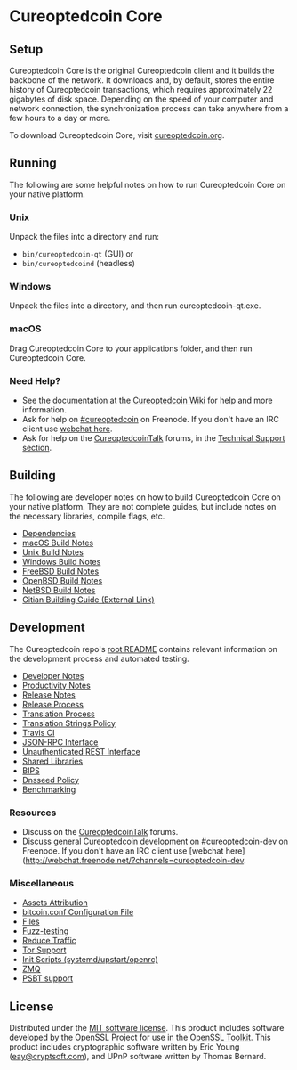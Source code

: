 Cureoptedcoin Core
=============

Setup
---------------------
Cureoptedcoin Core is the original Cureoptedcoin client and it builds the backbone of the network. It downloads and, by default, stores the entire history of Cureoptedcoin transactions, which requires approximately 22 gigabytes of disk space. Depending on the speed of your computer and network connection, the synchronization process can take anywhere from a few hours to a day or more.

To download Cureoptedcoin Core, visit [cureoptedcoin.org](https://cureoptedcoin.org/).

Running
---------------------
The following are some helpful notes on how to run Cureoptedcoin Core on your native platform.

### Unix

Unpack the files into a directory and run:

- `bin/cureoptedcoin-qt` (GUI) or
- `bin/cureoptedcoind` (headless)

### Windows

Unpack the files into a directory, and then run cureoptedcoin-qt.exe.

### macOS

Drag Cureoptedcoin Core to your applications folder, and then run Cureoptedcoin Core.

### Need Help?

* See the documentation at the [Cureoptedcoin Wiki](https://cureoptedcoin.info/)
for help and more information.
* Ask for help on [#cureoptedcoin](http://webchat.freenode.net?channels=cureoptedcoin) on Freenode. If you don't have an IRC client use [webchat here](http://webchat.freenode.net?channels=cureoptedcoin).
* Ask for help on the [CureoptedcoinTalk](https://cureoptedcointalk.io/) forums, in the [Technical Support section](https://cureoptedcointalk.io/c/technical-support).

Building
---------------------
The following are developer notes on how to build Cureoptedcoin Core on your native platform. They are not complete guides, but include notes on the necessary libraries, compile flags, etc.

- [Dependencies](dependencies.md)
- [macOS Build Notes](build-osx.md)
- [Unix Build Notes](build-unix.md)
- [Windows Build Notes](build-windows.md)
- [FreeBSD Build Notes](build-freebsd.md)
- [OpenBSD Build Notes](build-openbsd.md)
- [NetBSD Build Notes](build-netbsd.md)
- [Gitian Building Guide (External Link)](https://github.com/bitcoin-core/docs/blob/master/gitian-building.md)

Development
---------------------
The Cureoptedcoin repo's [root README](/README.md) contains relevant information on the development process and automated testing.

- [Developer Notes](developer-notes.md)
- [Productivity Notes](productivity.md)
- [Release Notes](release-notes.md)
- [Release Process](release-process.md)
- [Translation Process](translation_process.md)
- [Translation Strings Policy](translation_strings_policy.md)
- [Travis CI](travis-ci.md)
- [JSON-RPC Interface](JSON-RPC-interface.md)
- [Unauthenticated REST Interface](REST-interface.md)
- [Shared Libraries](shared-libraries.md)
- [BIPS](bips.md)
- [Dnsseed Policy](dnsseed-policy.md)
- [Benchmarking](benchmarking.md)

### Resources
* Discuss on the [CureoptedcoinTalk](https://cureoptedcointalk.io/) forums.
* Discuss general Cureoptedcoin development on #cureoptedcoin-dev on Freenode. If you don't have an IRC client use [webchat here](http://webchat.freenode.net/?channels=cureoptedcoin-dev.

### Miscellaneous
- [Assets Attribution](assets-attribution.md)
- [bitcoin.conf Configuration File](bitcoin-conf.md)
- [Files](files.md)
- [Fuzz-testing](fuzzing.md)
- [Reduce Traffic](reduce-traffic.md)
- [Tor Support](tor.md)
- [Init Scripts (systemd/upstart/openrc)](init.md)
- [ZMQ](zmq.md)
- [PSBT support](psbt.md)

License
---------------------
Distributed under the [MIT software license](/COPYING).
This product includes software developed by the OpenSSL Project for use in the [OpenSSL Toolkit](https://www.openssl.org/). This product includes
cryptographic software written by Eric Young ([eay@cryptsoft.com](mailto:eay@cryptsoft.com)), and UPnP software written by Thomas Bernard.
